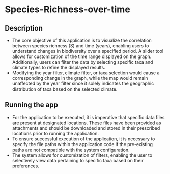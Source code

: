 # Species-Richness-over-time

## Description
- The core objective of this application is to visualize the correlation between species richness (S) and time (years), enabling users to understand changes in biodiversity over a specified period. A slider tool allows for customization of the time range displayed on the graph. Additionally, users can filter the data by selecting specific taxa and climate types to refine the displayed results.
- Modifying the year filter, climate filter, or taxa selection would cause a corresponding change in the graph, while the map would remain unaffected by the year filter since it solely indicates the geographic distribution of taxa based on the selected climate.

## Running the app
- For the application to be executed, it is imperative that specific data files are present at designated locations. These files have been provided as attachments and should be downloaded and stored in their prescribed locations prior to running the application.
- To ensure successful execution of the application, it is necessary to specify the file paths within the application code if the pre-existing paths are not compatible with the system configuration.
- The system allows for customization of filters, enabling the user to selectively view data pertaining to specific taxa based on their preferences.
